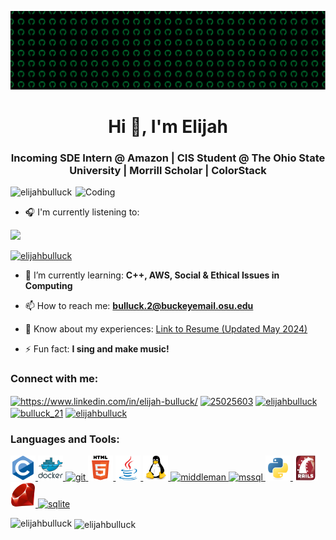 ![Header](./github-header-image.png)
<h1 align="center">Hi 👋, I'm Elijah</h1>
<h3 align="center">Incoming SDE Intern @ Amazon | CIS Student @ The Ohio State University | Morrill Scholar | ColorStack</h3>
<img align="right" alt="Coding" width="400" src="https://i.pinimg.com/originals/f1/e7/34/f1e734f9cade86fe737a9aa404ad5677.gif">
<p align="left"> <img src="https://komarev.com/ghpvc/?username=elijahbulluck&label=Profile%20views&color=0e75b6&style=flat" alt="elijahbulluck" /> </p>

- 🎧 I'm currently listening to:

<p align="left">
<a href="https://spotify-github-profile.vercel.app/api/view?uid=521g23xzh7mg7p111bb4wz54r&redirect=true">
<img src="https://spotify-github-profile.vercel.app/api/view?uid=521g23xzh7mg7p111bb4wz54r&cover_image=true&theme=default&show_offline=false&background_color=121212&interchange=false"/>
</a>
</p>
<p align="left"> <a href="https://github.com/ryo-ma/github-profile-trophy"><img src="https://github-profile-trophy.vercel.app/?username=elijahbulluck" alt="elijahbulluck" /></a> </p>

- 🌱 I’m currently learning: **C++, AWS, Social & Ethical Issues in Computing**

- 📫 How to reach me: **bulluck.2@buckeyemail.osu.edu**

- 📄 Know about my experiences: [Link to Resume (Updated May 2024)](https://drive.google.com/file/d/1J7F9_u_m8Zrhf3WMEozJnycnGgTXbKzp/view?usp=sharing)

- ⚡ Fun fact: **I sing and make music!**

<h3 align="left">Connect with me:</h3>
<p align="left">
<a href="https://linkedin.com/in/https://www.linkedin.com/in/elijah-bulluck/" target="blank"><img align="center" src="https://raw.githubusercontent.com/rahuldkjain/github-profile-readme-generator/master/src/images/icons/Social/linked-in-alt.svg" alt="https://www.linkedin.com/in/elijah-bulluck/" height="30" width="40" /></a>
<a href="https://stackoverflow.com/users/25025603" target="blank"><img align="center" src="https://raw.githubusercontent.com/rahuldkjain/github-profile-readme-generator/master/src/images/icons/Social/stack-overflow.svg" alt="25025603" height="30" width="40" /></a>
<a href="https://instagram.com/elijahbulluck" target="blank"><img align="center" src="https://raw.githubusercontent.com/rahuldkjain/github-profile-readme-generator/master/src/images/icons/Social/instagram.svg" alt="elijahbulluck" height="30" width="40" /></a>
<a href="https://www.hackerrank.com/bulluck_21" target="blank"><img align="center" src="https://raw.githubusercontent.com/rahuldkjain/github-profile-readme-generator/master/src/images/icons/Social/hackerrank.svg" alt="bulluck_21" height="30" width="40" /></a>
<a href="https://www.leetcode.com/elijahbulluck" target="blank"><img align="center" src="https://raw.githubusercontent.com/rahuldkjain/github-profile-readme-generator/master/src/images/icons/Social/leet-code.svg" alt="elijahbulluck" height="30" width="40" /></a>
</p>

<h3 align="left">Languages and Tools:</h3>
<p align="left"> <a href="https://www.cprogramming.com/" target="_blank" rel="noreferrer"> <img src="https://raw.githubusercontent.com/devicons/devicon/master/icons/c/c-original.svg" alt="c" width="40" height="40"/> </a> <a href="https://www.docker.com/" target="_blank" rel="noreferrer"> <img src="https://raw.githubusercontent.com/devicons/devicon/master/icons/docker/docker-original-wordmark.svg" alt="docker" width="40" height="40"/> </a> <a href="https://git-scm.com/" target="_blank" rel="noreferrer"> <img src="https://www.vectorlogo.zone/logos/git-scm/git-scm-icon.svg" alt="git" width="40" height="40"/> </a> <a href="https://www.w3.org/html/" target="_blank" rel="noreferrer"> <img src="https://raw.githubusercontent.com/devicons/devicon/master/icons/html5/html5-original-wordmark.svg" alt="html5" width="40" height="40"/> </a> <a href="https://www.java.com" target="_blank" rel="noreferrer"> <img src="https://raw.githubusercontent.com/devicons/devicon/master/icons/java/java-original.svg" alt="java" width="40" height="40"/> </a> <a href="https://www.linux.org/" target="_blank" rel="noreferrer"> <img src="https://raw.githubusercontent.com/devicons/devicon/master/icons/linux/linux-original.svg" alt="linux" width="40" height="40"/> </a> <a href="https://middlemanapp.com/" target="_blank" rel="noreferrer"> <img src="https://raw.githubusercontent.com/leungwensen/svg-icon/b84b3f3a3da329b7c1d02346865f8e98beb05413/dist/svg/logos/middleman.svg" alt="middleman" width="40" height="40"/> </a> <a href="https://www.microsoft.com/en-us/sql-server" target="_blank" rel="noreferrer"> <img src="https://www.svgrepo.com/show/303229/microsoft-sql-server-logo.svg" alt="mssql" width="40" height="40"/> </a> <a href="https://www.python.org" target="_blank" rel="noreferrer"> <img src="https://raw.githubusercontent.com/devicons/devicon/master/icons/python/python-original.svg" alt="python" width="40" height="40"/> </a> <a href="https://rubyonrails.org" target="_blank" rel="noreferrer"> <img src="https://raw.githubusercontent.com/devicons/devicon/master/icons/rails/rails-original-wordmark.svg" alt="rails" width="40" height="40"/> </a> <a href="https://www.ruby-lang.org/en/" target="_blank" rel="noreferrer"> <img src="https://raw.githubusercontent.com/devicons/devicon/master/icons/ruby/ruby-original.svg" alt="ruby" width="40" height="40"/> </a> <a href="https://www.sqlite.org/" target="_blank" rel="noreferrer"> <img src="https://www.vectorlogo.zone/logos/sqlite/sqlite-icon.svg" alt="sqlite" width="40" height="40"/> </a> </p>

<p><img align="left" src="https://github-readme-stats.vercel.app/api/top-langs?username=elijahbulluck&show_icons=true&locale=en&layout=compact" alt="elijahbulluck" /></p>

<p>&nbsp;<img align="center" src="https://github-readme-stats.vercel.app/api?username=elijahbulluck&show_icons=true&locale=en" alt="elijahbulluck" /></p>

